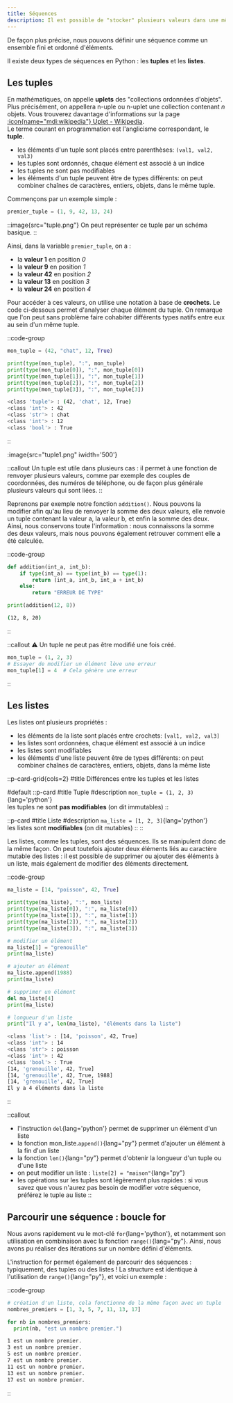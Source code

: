 ```yaml
---
title: Séquences
description: Il est possible de "stocker" plusieurs valeurs dans une même structure. Ce type de structure est appelé une __séquence__.
---
```

De façon plus précise, nous pouvons définir une séquence comme un ensemble fini et ordonné d'éléments.

Il existe deux types de séquences en Python : les __tuples__ et les __listes__.

## Les tuples
En mathématiques, on appelle __uplets__ des "collections ordonnées d'objets". Plus précisément, on appellera n-uple ou n-uplet une collection contenant _n_ objets. Vous trouverez davantage d'informations sur la page [:icon{name="mdi:wikipedia"} Uplet - Wikipedia](https://fr.wikipedia.org/wiki/Uplet).  
Le terme courant en programmation est l'anglicisme correspondant, le __tuple__.  

- les éléments d'un tuple sont placés entre parenthèses: `(val1, val2, val3)`
- les tuples sont ordonnés, chaque élément est associé à un indice
- les tuples ne sont pas modifiables
- les éléments d'un tuple peuvent être de types différents: on peut combiner chaînes de caractères, entiers, objets, dans le même tuple.


Commençons par un exemple simple :

``` python 
premier_tuple = (1, 9, 42, 13, 24)
```

::image{src="tuple.png"}
On peut représenter ce tuple par un schéma basique.
::

Ainsi, dans la variable `premier_tuple`, on a :

- la __valeur 1__ en position _0_
- la __valeur 9__ en position _1_
- la __valeur 42__ en position _2_
- la __valeur 13__ en position _3_
- la __valeur 24__ en position _4_

Pour accéder à ces valeurs, on utilise une notation à base de __crochets__. Le code ci-dessous permet d'analyser chaque élément du tuple. On remarque que l'on peut sans problème faire cohabiter différents types natifs entre eux au sein d'un même tuple.

::code-group
```python [Analyse de tuple]
mon_tuple = (42, "chat", 12, True)

print(type(mon_tuple), ":", mon_tuple)
print(type(mon_tuple[0]), ":", mon_tuple[0])
print(type(mon_tuple[1]), ":", mon_tuple[1])
print(type(mon_tuple[2]), ":", mon_tuple[2])
print(type(mon_tuple[3]), ":", mon_tuple[3])
```

```bash [résultat]
<class 'tuple'> : (42, 'chat', 12, True)
<class 'int'> : 42
<class 'str'> : chat
<class 'int'> : 12
<class 'bool'> : True
```
::

:image{src="tuple1.png" iwidth='500'}

::callout
Un tuple est utile dans plusieurs cas : il permet à une fonction de renvoyer plusieurs valeurs, comme par exemple des couples de coordonnées, des numéros de téléphone, ou de façon plus générale plusieurs valeurs qui sont liées.
::

Reprenons par exemple notre fonction `addition()`. Nous pouvons la modifier afin qu'au lieu de renvoyer la somme des deux valeurs, elle renvoie un tuple contenant la valeur a, la valeur b, et enfin la somme des deux. Ainsi, nous conservons toute l'information : nous connaissons la somme des deux valeurs, mais nous pouvons également retrouver comment elle a été calculée.

::code-group
```python [Fonction addition]
def addition(int_a, int_b):
    if type(int_a) == type(int_b) == type(1):
        return (int_a, int_b, int_a + int_b)
    else:
        return "ERREUR DE TYPE"

print(addition(12, 8))
```

```bash [résultat]
(12, 8, 20)

```
::

::callout
:warning: Un tuple ne peut pas être modifié une fois créé.
```py 
mon_tuple = (1, 2, 3)
# Essayer de modifier un élément lève une erreur
mon_tuple[1] = 4  # Cela génère une erreur
```
::

## Les listes
Les listes ont plusieurs propriétés :
- les éléments de la liste sont placés entre crochets: `[val1, val2, val3]`
- les listes sont ordonnées, chaque élément est associé à un indice
- les listes sont modifiables
- les éléments d'une liste peuvent être de types différents: on peut combiner chaînes de caractères, entiers, objets, dans la même liste

::p-card-grid{cols=2}
#title
Différences entre les tuples et les listes

#default
::p-card
#title
Tuple
#description
`mon_tuple = (1, 2, 3)`{lang='python'}  
les tuples ne sont __pas modifiables__ (on dit immutables)
::

::p-card
#title
Liste
#description
`ma_liste = [1, 2, 3]`{lang='python'}  
les listes sont __modifiables__ (on dit mutables)
::
::

Les listes, comme les tuples, sont des séquences. Ils se manipulent donc de la même façon. On peut toutefois ajouter deux éléments liés au caractère mutable des listes : il est possible de supprimer ou ajouter des éléments à un liste, mais également de modifier des éléments directement.

::code-group
```python [Manipulation de listes]
ma_liste = [14, "poisson", 42, True]

print(type(ma_liste), ":", mon_liste)
print(type(ma_liste[0]), ":", ma_liste[0])
print(type(ma_liste[1]), ":", ma_liste[1])
print(type(ma_liste[2]), ":", ma_liste[2])
print(type(ma_liste[3]), ":", ma_liste[3])

# modifier un élément
ma_liste[1] = "grenouille"
print(ma_liste)

# ajouter un élément
ma_liste.append(1988)
print(ma_liste)

# supprimer un élément
del ma_liste[4]
print(ma_liste)

# longueur d'un liste
print("Il y a", len(ma_liste), "éléments dans la liste")
```

```bash [résultat]
<class 'list'> : [14, 'poisson', 42, True]
<class 'int'> : 14
<class 'str'> : poisson
<class 'int'> : 42
<class 'bool'> : True
[14, 'grenouille', 42, True]
[14, 'grenouille', 42, True, 1988]
[14, 'grenouille', 42, True]
Il y a 4 éléments dans la liste
```
::

::callout
- l'instruction `del`{lang='python'} permet de supprimer un élément d'un liste
- la fonction mon_liste.`append()`{lang="py"} permet d'ajouter un élément à la fin d'un liste
- la fonction `len()`{lang="py"} permet d'obtenir la longueur d'un tuple ou d'une liste
- on peut modifier un liste : `liste[2] = "maison"`{lang="py"}
- les opérations sur les tuples sont légèrement plus rapides : si vous savez que vous n'aurez pas besoin de modifier votre séquence, préférez le tuple au liste
::

## Parcourir une séquence : boucle for
Nous avons rapidement vu le mot-clé `for`{lang='python'}, et notamment son utilisation en combinaison avec la fonction `range()`{lang="py"}. Ainsi, nous avons pu réaliser des itérations sur un nombre défini d'éléments.

L'instruction for permet également de parcourir des séquences : typiquement, des tuples ou des listes ! La structure est identique à l'utilisation de `range()`{lang="py"}, et voici un exemple :

::code-group
```python [Parcourir une séquence]
# création d'un liste, cela fonctionne de la même façon avec un tuple
nombres_premiers = [1, 3, 5, 7, 11, 13, 17]

for nb in nombres_premiers:
  print(nb, "est un nombre premier.")
```

```bash [résultat]
1 est un nombre premier.
3 est un nombre premier.
5 est un nombre premier.
7 est un nombre premier.
11 est un nombre premier.
13 est un nombre premier.
17 est un nombre premier.
```
::
